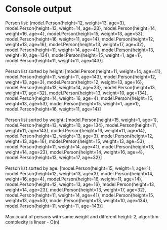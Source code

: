 # Console output

Person list: [model.Person{height=12, weight=13, age=3}, model.Person{height=13, weight=14, age=23}, model.Person{height=14, weight=16, age=4}, model.Person{height=15, weight=13, age=53}, model.Person{height=16, weight=11, age=14}, model.Person{height=12, weight=13, age=16}, model.Person{height=13, weight=17, age=32}, model.Person{height=11, weight=14, age=41}, model.Person{height=13, weight=10, age=134}, model.Person{height=15, weight=1, age=1}, model.Person{height=11, weight=11, age=143}]<br><br>
Person list sorted by height: [model.Person{height=11, weight=14, age=41}, model.Person{height=11, weight=11, age=143}, model.Person{height=12, weight=13, age=3}, model.Person{height=12, weight=13, age=16}, model.Person{height=13, weight=14, age=23}, model.Person{height=13, weight=17, age=32}, model.Person{height=13, weight=10, age=134}, model.Person{height=14, weight=16, age=4}, model.Person{height=15, weight=13, age=53}, model.Person{height=15, weight=1, age=1}, model.Person{height=16, weight=11, age=14}]<br><br>
Person list sorted by weight: [model.Person{height=15, weight=1, age=1}, model.Person{height=13, weight=10, age=134}, model.Person{height=11, weight=11, age=143}, model.Person{height=16, weight=11, age=14}, model.Person{height=12, weight=13, age=3}, model.Person{height=12, weight=13, age=16}, model.Person{height=15, weight=13, age=53}, model.Person{height=11, weight=14, age=41}, model.Person{height=13, weight=14, age=23}, model.Person{height=14, weight=16, age=4}, model.Person{height=13, weight=17, age=32}]<br><br>
Person list sorted by    age: [model.Person{height=15, weight=1, age=1}, model.Person{height=12, weight=13, age=3}, model.Person{height=14, weight=16, age=4}, model.Person{height=16, weight=11, age=14}, model.Person{height=12, weight=13, age=16}, model.Person{height=13, weight=14, age=23}, model.Person{height=13, weight=17, age=32}, model.Person{height=11, weight=14, age=41}, model.Person{height=15, weight=13, age=53}, model.Person{height=13, weight=10, age=134}, model.Person{height=11, weight=11, age=143}]<br><br>
Max count of persons with same weight and different height: 2, algorithm complexity is linear - O(n).
